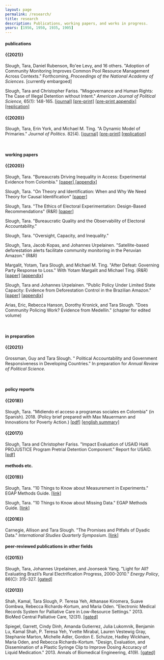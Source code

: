 ```yaml
---
layout: page
permalink: /research/
title: research
description: Publications, working papers, and works in progress.
years: [1956, 1950, 1935, 1905]
---
```




<h4> publications </h4>
<h4 class="year">{{2021}}</h4>
Slough, Tara, Daniel Rubenson, Ro'ee Levy, and 16 others. "Adoption of Community Monitoring Improves Common Pool Resource Management Across Contexts." Forthcoming, <i>Proceedings of the National Academy of Sciences</i>. [currently embargoed]

Slough, Tara and Christopher Fariss. "Misgovernance and Human Rights: The Case of Illegal Detention without Intent."  <i>American Journal of Political Science, </i> 65(1): 148-165.
<a href="https://doi.org/10.1111/ajps.12529"  target="_blank"> [journal]</a>
<a href="https://taraslough.github.io/assets/pdf/Haiti_paper.pdf"  target="_blank"> [pre-print]</a>
<a href="https://taraslough.github.io/assets/pdf/Haiti_appendix.pdf"  target="_blank"> [pre-print appendix]</a>
<a href="https://doi.org/10.7910/DVN/Q5PV4U"  target="_blank"> [replication]</a>


<h4 class="year">{{2020}}</h4>

Slough, Tara, Erin York, and Michael M. Ting. "A Dynamic Model of Primaries." <i>Journal of Politics</i>. 82(4).
<a href="https://doi.org/10.1086/708505"  target="_blank"> [journal]</a> 
<a href="https://taraslough.github.io/assets/pdf/DP.pdf"  target="_blank"> [pre-print]</a>
<a href="https://doi.org/10.7910/DVN/19FSQZ"  target="_blank"> [replication]</a> 


   <br>


<h4> working papers</h4>
<h4 class="year">{{2020}}</h4>
Slough, Tara. "Bureaucrats Driving Inequality in Access: Experimental Evidence from Colombia." <a href="https://taraslough.github.io/assets/pdf/colombia_audit.pdf"  target="_blank"> [paper]</a><a href="https://taraslough.github.io/assets/pdf/colombia_audit_appendix.pdf"  target="_blank"> [appendix]</a>

Slough, Tara. "On Theory and Identification: When and Why We Need Theory for Causal Identification" <a href="https://taraslough.github.io/assets/pdf/theory_id.pdf"  target="_blank"> [paper]</a>

Slough, Tara. "The Ethics of Electoral Experimentation: Design-Based Recommendations" (R&R) <a href="https://taraslough.github.io/assets/pdf/eee.pdf"  target="_blank"> [paper]</a>

Slough, Tara. "Bureaucratic Quality and the Observability of Electoral Accountability."

Slough, Tara. "Oversight, Capacity, and Inequality."

Slough, Tara, Jacob Kopas, and Johannes Urpelainen. "Satellite-based deforestation alerts facilitate community monitoring in the Peruvian Amazon." (R&R)

Margalit, Yotam, Tara Slough, and Michael M. Ting. "After Defeat: Governing Party Response to Loss." With Yotam Margalit and Michael Ting. (R&R) <a href="https://taraslough.github.io/assets/pdf/RtL_paper.pdf
"  target="_blank"> [paper]</a>
<a href="https://taraslough.github.io/assets/pdf/RtL_appendix.pdf
"  target="_blank"> [appendix]</a>

Slough, Tara and Johannes Urpelainen. "Public Policy Under Limited State Capacity: Evidence from Deforestation Control in the Brazilian Amazon."  <a href="https://taraslough.github.io/assets/pdf/Deforest_paper.pdf"  target="_blank"> [paper]</a>
<a href="https://taraslough.github.io/assets/pdf/Deforest_appendix.pdf"  target="_blank"> [appendix]</a>

Arias, Eric, Rebecca Hanson, Dorothy Kronick, and Tara Slough. "Does Community Policing Work? Evidence from Medellín." (chapter for edited volume)


   <br>
   
   
<h4> in preparation </h4>

<h4 class="year">{{2021}}</h4>

Grossman, Guy and Tara Slough. " Political Accountability and Government Responsiveness in Developing Countries." In preparation for <i>Annual Review of Political Science.</i>


   <br>


<h4> policy reports</h4>
<h4 class="year">{{2018}}</h4>
Slough, Tara. "Midiendo el acceso a programas sociales en Colombia" (in Spanish). 2018. (Policy brief prepared with Max Mauermann and Innovations for Poverty Action.) <a href="https://www.poverty-action.org/publication/midiendo-el-acceso-programas-sociales-en-colombia"  target="_blank">[pdf]</a>
<a href="
https://www.poverty-action.org/study/measuring-access-social-services-colombia"  target="_blank">[english summary]</a>

<h4 class="year">{{2017}}</h4>
Slough, Tara and Christopher Fariss. "Impact Evaluation of USAID Haiti PROJUSTICE Program Pretrial Detention Component." Report for USAID.  <a href="https://pdf.usaid.gov/pdf_docs/pa00mz6b.pdf"  target="_blank">[pdf]</a>


   <br>
   
   
<h4> methods etc.</h4>
<h4 class="year">{{2019}}</h4>
Slough, Tara. "10 Things to Know about Measurement in Experiments." EGAP Methods Guide. <a href="http://egap.org/methods-guides/10-things-know-about-measurement"  target="_blank"> [link]</a>


Slough, Tara. "10 Things to Know about Missing Data." EGAP Methods Guide. <a href="http://egap.org/methods-guides/10-things-know-about-missing-data"  target="_blank"> [link]</a>
<h4 class="year">{{2016}}</h4>
Carnegie, Allison and Tara Slough. "The Promises and Pitfalls of Dyadic Data." <i>International Studies Quarterly Symposium</i>.  <a href="https://www.isanet.org/Publications/ISQ/Posts/ID/5188/The-Promises-and-Pitfalls-of-Dyadic-Data"  target="_blank"> [link]</a>


   <br>


<h4> peer-reviewed publications in other fields </h4>
<h4 class="year">{{2015}}</h4>
Slough, Tara, Johannes Urpelainen, and Joonseok Yang. "Light for All? Evaluating Brazil’s Rural Electrification Progress, 2000-2010." <i>Energy Policy</i>, 86(C): 315-327.  <a href="https://www.sciencedirect.com/science/article/pii/S0301421515300124#f0030"  target="_blank">[gated]</a>


<h4 class="year">{{2013}}</h4>
Shah, Kamal, Tara Slough, P. Teresa Yeh, Athanase Kiromera, Suave Gombwa, Rebecca Richards-Kortum, and Maria Oden. "Electronic Medical Records System for Palliative Care in Low-Resource Settings." 2013. BioMed Central Palliative Care, 12(31). <a href="https://www.ncbi.nlm.nih.gov/pubmed/23941694"  target="_blank"> [gated]</a>


Spiegel, Garrett, Cindy Dinh, Amanda Gutierrez, Julia Lukomnik, Benjamin Lu, Kamal Shah, P. Teresa Yeh, Yvette Mirabal, Lauren Vestewig Gray, Stephanie Marton, Michelle Adler, Gordon E. Schutze, Hadley Wickham, Maria Oden, and Rebecca Richards-Kortum. "Design, Evaluation, and Dissemination of a Plastic Syringe Clip to Improve Dosing Accuracy of Liquid Medication." 2013. Annals of Biomedical Engineering, 41(9). <a href="https://link.springer.com/content/pdf/10.1007/s10439-013-0780-z.pdf"  target="_blank"> [gated]</a>